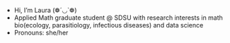 - Hi, I’m Laura (❁´◡`❁)
- Applied Math graduate student @ SDSU with research interests in math bio(ecology, parasitiology, infectious diseases) and data science  
- Pronouns: she/her


<!---
Lauerita/Lauerita is a ✨ special ✨ repository because its `README.md` (this file) appears on your GitHub profile.
You can click the Preview link to take a look at your changes.
--->
